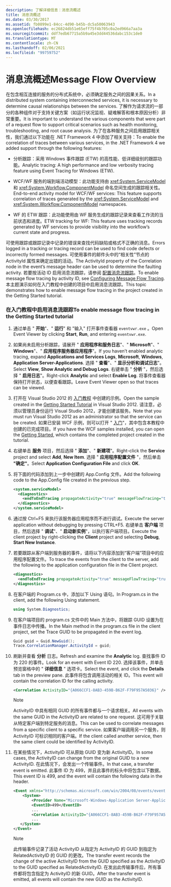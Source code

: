 ```yaml
---
description: 了解详细信息：消息流概述
title: 消息流概述
ms.date: 03/30/2017
ms.assetid: fb0899e1-84cc-4d90-b45b-dc5a50063943
ms.openlocfilehash: ec26824db51e65eff75f4b705c0a2ed966a7aa3a
ms.sourcegitcommit: ddf7edb67715a5b9a45e3dd44536dabc153c1de0
ms.translationtype: MT
ms.contentlocale: zh-CN
ms.lasthandoff: 02/06/2021
ms.locfileid: "99759752"
---
```

# <a name="message-flow-overview"></a><span data-ttu-id="9ce29-103">消息流概述</span><span class="sxs-lookup"><span data-stu-id="9ce29-103">Message Flow Overview</span></span>

<span data-ttu-id="9ce29-104">在包含相互连接的服务的分布式系统中，必须确定服务之间的因果关系。</span><span class="sxs-lookup"><span data-stu-id="9ce29-104">In a distributed system containing interconnected services, it is necessary to determine causal relationships between the services.</span></span> <span data-ttu-id="9ce29-105">了解作为请求流的一部分的各种组件对于支持关键方案（如运行状况监视、疑难解答和根本原因分析）非常重要。</span><span class="sxs-lookup"><span data-stu-id="9ce29-105">It is important to understand the various components that were part of a request flow to support critical scenarios such as health monitoring, troubleshooting, and root cause analysis.</span></span> <span data-ttu-id="9ce29-106">为了在各种服务之间启用跟踪相关性，我们通过以下功能在 .NET Framework 4 中添加了相关支持：</span><span class="sxs-lookup"><span data-stu-id="9ce29-106">To enable the correlation of traces between various services, in the .NET Framework 4 we added support through the following features:</span></span>

- <span data-ttu-id="9ce29-107">分析跟踪：采用 Windows 事件跟踪 (ETW) 的高性能、低详细级别的跟踪功能。</span><span class="sxs-lookup"><span data-stu-id="9ce29-107">Analytic tracing: A high performance and low verbosity tracing feature using Event Tracing for Windows (ETW).</span></span>

- <span data-ttu-id="9ce29-108">WCF/WF 服务的端到端活动模型：此功能支持由 <xref:System.ServiceModel> 和 <xref:System.Workflow.ComponentModel> 命名空间生成的跟踪相关性。</span><span class="sxs-lookup"><span data-stu-id="9ce29-108">End-to-end activity model for WCF/WF services: This feature supports correlation of traces generated by the <xref:System.ServiceModel> and <xref:System.Workflow.ComponentModel> namespaces.</span></span>

- <span data-ttu-id="9ce29-109">WF 的 ETW 跟踪：此功能使用由 WF 服务生成的跟踪记录来查看工作流的当前状态和进度。</span><span class="sxs-lookup"><span data-stu-id="9ce29-109">ETW tracking for WF: This feature uses tracking records generated by WF services to provide visibility into the workflow’s current state and progress.</span></span>

 <span data-ttu-id="9ce29-110">可使用跟踪或跟踪记录中记录的错误来查找代码缺陷或格式不正确的消息。</span><span class="sxs-lookup"><span data-stu-id="9ce29-110">Errors logged in a tracking or tracing record can be used to find code defects or incorrectly formed messages.</span></span> <span data-ttu-id="9ce29-111">可使用事件的邮件头中的“相关性”节点的 ActivityId 属性来确定出错的活动。</span><span class="sxs-lookup"><span data-stu-id="9ce29-111">The ActivityId property of the Correlation node in the event’s message header can be used to determine the faulting activity.</span></span> <span data-ttu-id="9ce29-112">若要按活动 ID 启用消息流跟踪，请参阅 [配置消息流跟踪](./etw/configuring-message-flow-tracing.md)。</span><span class="sxs-lookup"><span data-stu-id="9ce29-112">To enable message flow tracing by activity ID, see [Configuring Message Flow Tracing](./etw/configuring-message-flow-tracing.md).</span></span> <span data-ttu-id="9ce29-113">本主题演示如何在入门教程中创建的项目中启用消息流跟踪。</span><span class="sxs-lookup"><span data-stu-id="9ce29-113">This topic demonstrates how to enable message flow tracing in the project created in the Getting Started tutorial.</span></span>

### <a name="to-enable-message-flow-tracing-in-the-getting-started-tutorial"></a><span data-ttu-id="9ce29-114">在入门教程中启用消息流跟踪</span><span class="sxs-lookup"><span data-stu-id="9ce29-114">To enable message flow tracing in the Getting Started tutorial</span></span>

1. <span data-ttu-id="9ce29-115">通过单击 " **开始**"、" **运行**" 和 "输入" 打开事件查看器 `eventvwr.exe` 。</span><span class="sxs-lookup"><span data-stu-id="9ce29-115">Open Event Viewer by clicking **Start**, **Run**, and entering `eventvwr.exe`.</span></span>

2. <span data-ttu-id="9ce29-116">如果尚未启用分析跟踪，请展开 " **应用程序和服务日志**"、" **Microsoft**"、" **Windows**"、" **应用程序服务器应用程序**"。</span><span class="sxs-lookup"><span data-stu-id="9ce29-116">If you haven’t enabled analytic tracing, expand **Applications and Services Logs**, **Microsoft**, **Windows**, **Application Server-Applications**.</span></span> <span data-ttu-id="9ce29-117">选择 " **查看**"、" **显示分析和调试日志**"。</span><span class="sxs-lookup"><span data-stu-id="9ce29-117">Select **View**, **Show Analytic and Debug Logs**.</span></span> <span data-ttu-id="9ce29-118">右键单击 " **分析** "，然后选择 " **启用日志**"。</span><span class="sxs-lookup"><span data-stu-id="9ce29-118">Right-click **Analytic** and select **Enable Log**.</span></span> <span data-ttu-id="9ce29-119">将事件查看器保持打开状态，以便查看跟踪。</span><span class="sxs-lookup"><span data-stu-id="9ce29-119">Leave Event Viewer open so that traces can be viewed.</span></span>

3. <span data-ttu-id="9ce29-120">打开在 Visual Studio 2012 的 [入门教程](../getting-started-tutorial.md) 中创建的示例。</span><span class="sxs-lookup"><span data-stu-id="9ce29-120">Open the sample created in the [Getting Started Tutorial](../getting-started-tutorial.md) in Visual Studio 2012.</span></span> <span data-ttu-id="9ce29-121">请注意，必须以管理员身份运行 Visual Studio 2012，才能创建该服务。</span><span class="sxs-lookup"><span data-stu-id="9ce29-121">Note that you must run Visual Studio 2012 as an administrator so that the service can be created.</span></span> <span data-ttu-id="9ce29-122">如果已安装 WCF 示例，则可以打开 " [入门](../samples/getting-started-sample.md)"，其中包含本教程中创建的已完成项目。</span><span class="sxs-lookup"><span data-stu-id="9ce29-122">If you have the WCF samples installed, you can open the [Getting Started](../samples/getting-started-sample.md), which contains the completed project created in the tutorial.</span></span>

4. <span data-ttu-id="9ce29-123">右键单击 **服务** 项目，然后选择 " **添加**"、" **新建项**"。</span><span class="sxs-lookup"><span data-stu-id="9ce29-123">Right-click the **Service** project and select **Add**, **New Item**.</span></span> <span data-ttu-id="9ce29-124">选择 " **应用程序配置文件** "，然后单击 **"确定"**。</span><span class="sxs-lookup"><span data-stu-id="9ce29-124">Select **Application Configuration File** and click **OK**.</span></span>

5. <span data-ttu-id="9ce29-125">将下面的代码添加到上一步中创建的 App.Config 文件。</span><span class="sxs-lookup"><span data-stu-id="9ce29-125">Add the following code to the App.Config file created in the previous step.</span></span>

    ```xml
    <system.serviceModel>
      <diagnostics>
        <endToEndTracing propagateActivity="true" messageFlowTracing="true"/>
      </diagnostics>
    </system.serviceModel>
    ```

6. <span data-ttu-id="9ce29-126">通过按 Ctrl+F5 来执行该服务器应用程序而不进行调试。</span><span class="sxs-lookup"><span data-stu-id="9ce29-126">Execute the server application without debugging by pressing CTRL+F5.</span></span> <span data-ttu-id="9ce29-127">右键单击 **客户端** 项目，然后选择 " **调试**"、" **启动新实例**"，以执行客户端项目。</span><span class="sxs-lookup"><span data-stu-id="9ce29-127">Execute the client project by right-clicking the **Client** project and selecting **Debug**, **Start New Instance**.</span></span>

7. <span data-ttu-id="9ce29-128">若要跟踪从客户端到服务器的事件，请将以下内容添加到“客户端”项目中的应用程序配置文件。</span><span class="sxs-lookup"><span data-stu-id="9ce29-128">To trace the events from the client to the server, add the following to the application configuration file in the Client project.</span></span>

    ```xml
    <diagnostics>
      <endToEndTracing propagateActivity="true" messageFlowTracing="true"/>
    </diagnostics>
    ```

8. <span data-ttu-id="9ce29-129">在客户端的 Program.cs 中，添加以下 Using 语句。</span><span class="sxs-lookup"><span data-stu-id="9ce29-129">In Program.cs in the client, add the following Using statement.</span></span>

    ```csharp
    using System.Diagnostics;
    ```

9. <span data-ttu-id="9ce29-130">在客户端项目的 program.cs 文件中的 Main 方法中，将跟踪 GUID 设置为在事件日志中传播。</span><span class="sxs-lookup"><span data-stu-id="9ce29-130">In the Main method in the program.cs file in the client project, set the Trace GUID to be propagated in the event log.</span></span>

    ```csharp
    Guid guid = Guid.NewGuid();
    Trace.CorrelationManager.ActivityId = guid;
    ```

10. <span data-ttu-id="9ce29-131">刷新并查看 **分析**  日志。</span><span class="sxs-lookup"><span data-stu-id="9ce29-131">Refresh and examine the **Analytic**  log.</span></span>  <span data-ttu-id="9ce29-132">查找事件 ID 为 220 的事件。</span><span class="sxs-lookup"><span data-stu-id="9ce29-132">Look for an event with Event ID 220.</span></span>  <span data-ttu-id="9ce29-133">选择该事件，并单击预览窗格中的 " **详细信息** " 选项卡。</span><span class="sxs-lookup"><span data-stu-id="9ce29-133">Select the event, and click the **Details** tab in the preview pane.</span></span> <span data-ttu-id="9ce29-134">此事件将包含调用活动的相关 ID。</span><span class="sxs-lookup"><span data-stu-id="9ce29-134">This event will contain the correlation ID for the calling activity.</span></span>

    ```xml
    <Correlation ActivityID="{A066CCF1-8AB3-459B-B62F-F79F957A5036}" />
    ```

    > [!NOTE]
    > <span data-ttu-id="9ce29-135">ActivityID 中具有相同 GUID 的所有事件都与一个请求相关。</span><span class="sxs-lookup"><span data-stu-id="9ce29-135">All events with the same GUID in the ActivityID are related to one request.</span></span> <span data-ttu-id="9ce29-136">这可用于关联从特定客户端到特定服务的消息。</span><span class="sxs-lookup"><span data-stu-id="9ce29-136">This can be used to correlate messages from a specific client to a specific service.</span></span> <span data-ttu-id="9ce29-137">如果客户端调用另一个服务，则 ActivityID 可标识相同的客户端。</span><span class="sxs-lookup"><span data-stu-id="9ce29-137">If the client called another service, then the same client could be identified by ActivityID.</span></span>

11. <span data-ttu-id="9ce29-138">在某些情况下，ActivityID 可从原始 GUID 变为新 ActivityID。</span><span class="sxs-lookup"><span data-stu-id="9ce29-138">In some cases, the ActivityID can change from the original GUID to a new ActivityID.</span></span> <span data-ttu-id="9ce29-139">在此情况下，会发出一个传输事件。</span><span class="sxs-lookup"><span data-stu-id="9ce29-139">In that case, a transfer event is emitted.</span></span> <span data-ttu-id="9ce29-140">此事件 ID 为 499，并且此事件的标头中将包含以下数据。</span><span class="sxs-lookup"><span data-stu-id="9ce29-140">This event ID is 499, and the event will contain the following data in the header.</span></span>

    ```xml
    <Event xmlns="http://schemas.microsoft.com/win/2004/08/events/event">
        <System>
            <Provider Name="Microsoft-Windows-Application Server-Applications" Guid="{c651f5f6-1c0d-492e-8ae1-b4efd7c9d503}" />
            <EventID>499</EventID>
            ...
            <Correlation ActivityID="{A066CCF1-8AB3-459B-B62F-F79F957A5036}" RelatedActivityID="{85FC0930-9C49-42DA-804B-A7368104BD1B}" />
            ...
       </System>
    </Event>
    ```

    > [!NOTE]
    > <span data-ttu-id="9ce29-141">此传输事件记录了活动 ActivityID 从指定为 ActivityID 的 GUID 到指定为 RelatedActivityID 的 GUID 的更改。</span><span class="sxs-lookup"><span data-stu-id="9ce29-141">The transfer event records the change of the active ActivityID from the GUID specified as the ActivityID to the GUID specified as RelatedActivityID.</span></span> <span data-ttu-id="9ce29-142">在发出此传输事件后，所有事件都将包含指定为 ActivityID 的新 GUID。</span><span class="sxs-lookup"><span data-stu-id="9ce29-142">After the transfer event is emitted, all events will contain the new GUID as the ActivityID.</span></span>
